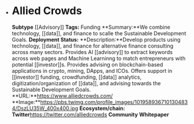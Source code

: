 - # Allied Crowds
  **Subtype** [[Advisory]]
  **Tags:** Funding
  **Summary:**We combine technology, [[data]], and finance to scalle the Sustainable Development Goals. 
  **Deployment Status:**
  **Description:**Develop products using technology, [[data]], and finance for alternative finance consulting across many sectors. Provides AI [[advisory]] to extract keywords across web pages and Machine Learninng to match entrepreneurs with potential [[investor]]s. Provides advising on blockchain-based applications in crypto, mining, DApps, and ICOs. Offers support in [[investor]] funding, crowdfunding, [[data]] analytics, digitization/organization of [[data]], and advising towards the Sustainable Development Goals. 
  **URL:**https://www.alliedcrowds.com/
  **Image:**https://pbs.twimg.com/profile_images/1019589367101304834/DszLU35W_400x400.jpg
  **Ecosystem/chain:**
  **Twitter**https://twitter.com/alliedcrowds
  **Community**
  **Whitepaper**